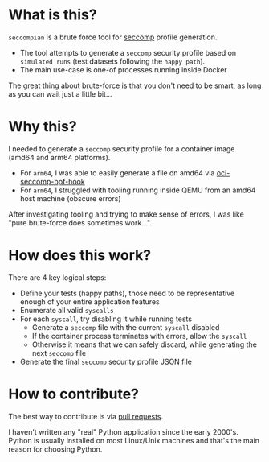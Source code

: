# What is this?

`seccompian` is a brute force tool for [seccomp]() profile generation. 

- The tool attempts to generate a `seccomp` security profile based on `simulated runs` (test datasets following the `happy path`).
- The main use-case is one-of processes running inside Docker

The great thing about brute-force is that you don't need to be smart, as long as you can wait just a little bit...

# Why this?

I needed to generate a `seccomp` security profile for a container image (amd64 and arm64 platforms).

- For `arm64`, I was able to easily generate a file on amd64 via [oci-seccomp-bpf-hook](https://github.com/containers/oci-seccomp-bpf-hook.git)
- For `arm64`, I struggled with tooling running inside QEMU from an amd64 host machine (obscure errors)

After investigating tooling and trying to make sense of errors, I was like "pure brute-force does sometimes work...".

# How does this work?

There are 4 key logical steps:

- Define your tests (happy paths), those need to be representative enough of your entire application features
- Enumerate all valid `syscalls`
- For each `syscall`, try disabling it while running tests
  - Generate a `seccomp` file with the current `syscall` disabled
  - If the container process terminates with errors, allow the `syscall`
  - Otherwise it means that we can safely discard, while generating the next `seccomp` file
- Generate the final `seccomp` security profile JSON file


# How to contribute?

The best way to contribute is via [pull requests](https://github.com/yveszoundi/seccompian/pulls).

I haven't written any "real" Python application since the early 2000's. Python is usually installed on most Linux/Unix machines and that's the main reason for choosing Python.
